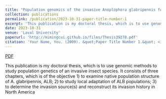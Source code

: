 ```yaml
---
title: "Population genomics of the invasive Anoplophora glabripennis for the purpose of biosurveillance"
collection: publications
permalink: /publication/2023-10-31-paper-title-number-1
excerpt: 'This publication is my doctoral thesis, which is to use genomic methods to study population genetics of an invasive insect species. It consists of three chapters, which is of the objective 1) to examine native population structure of A. glabripennis, ALB; 2) to study local adaptation of ALB populations; 3) to determine the invasion source(s) and reconstruct its invasion history in North America '
date: 2023-10-31
venue: 'Laval University'
paperurl: 'http://mimingcui.github.io/files/Thesis39278.pdf'
citation: 'Your Name, You. (2009). &quot;Paper Title Number 1.&quot; <i>Journal 1</i>. 1(1).'
---
```


<a href='http://mimingcui.github.io/files/Thesis39278.pdf'>PDF</a>

This publication is my doctoral thesis, which is to use genomic methods to study population genetics of an invasive insect species. It consists of three chapters, which is of the objective 1) to examine native population structure of A. glabripennis, ALB; 2) to study local adaptation of ALB populations; 3) to determine the invasion source(s) and reconstruct its invasion history in North America 
